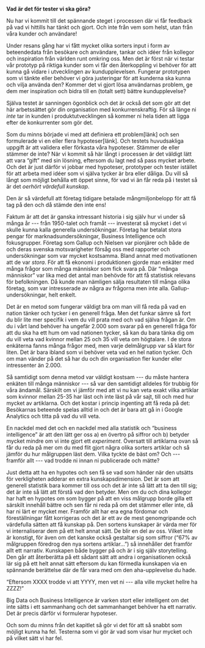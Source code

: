 **Vad är det för tester vi ska göra?** 

Nu har vi kommit till det spännande steget i processen där vi får feedback på vad vi hittills har tänkt och gjort. Och inte från vem som helst, utan från våra kunder och användare! 

Under resans gång har vi fått mycket olika sorters input i form av beteendedata från besökare och användare, tankar och idéer från kollegor och inspiration från världen runt omkring oss. Men det är först när vi testar vår prototyp på riktiga kunder som vi får den återkoppling vi behöver för att kunna gå vidare i utvecklingen av kundupplevelsen. Fungerar prototypen som vi tänkte eller behöver vi göra justeringar för att kunderna ska kunna och vilja använda den? Kommer det vi gjort lösa användarnas problem, ge dem mer inspiration och bidra till en (totalt sett) bättre kundupplevelse? 

Själva testet är sanningen ögonblick och det är också det som gör att det här arbetssättet gör din organisation med konkurrenskraftig. För så länge ni *inte* tar in kunden i produktutvecklingen så kommer ni hela tiden att ligga efter de konkurrenter som gör det. 

Som du minns började vi med att definiera ett problem\[länk\] och sen formulerade vi en eller flera hypoteser\[länk\]. Och testets huvudsakliga uppgift är att validera eller förkasta våra hypoteser. Stämmer de eller stämmer de inte? När vi kommit så här långt i processen är det väldigt lätt att vara “gift” med sin lösning, eftersom du lagt ned så pass mycket arbete. Och det är just därför vi jobbar med hypoteser, prototyper och tester istället för att arbeta med idéer som vi själva tycker är bra eller dåliga. Du vill så långt som möjligt behålla ett öppet sinne, för vad vi än får reda på i testet så är det *oerhört värdefull kunskap*. 

Den är så värdefull att företag tidigare betalade mångmiljonbelopp för att få tag på den och då stämde den inte ens! 

Faktum är att det är ganska intressant historia i sig själv hur vi under så många år --- från 1950-talet och framåt --- investerat så mycket i det vi skulle kunna kalla generella undersökningar. Företag har betalat stora pengar för marknadsundersökningar, Business Intelligence och fokusgrupper. Företag som Gallup och Nielsen var pionjärer och både de och deras svenska motsvarigheter försåg oss med rapporter och undersökningar som var mycket kostsamma. Bland annat med motivationen att de var *stora*. För att få ekonomi i produktionen gjorde man enkäter med många frågor som många människor som fick svara på. Där “många människor” var lika med det antal man behövde för att få statistisk relevans för befolkningen. Då kunde man nämligen sälja resultaten till många olika företag, som var intresserade av några av frågorna men inte alla. Gallup-undersökningar, helt enkelt. 

Det är en metod som fungerar väldigt bra om man vill få reda på vad en nation tänker och tycker i en generell fråga. Men det funkar sämre så fort du blir lite mer specifik i vem du vill prata med och vad själva frågan är. Om du i vårt land behöver ha ungefär 2.000 som svarar på en generell fråga för att du ska ha ett hum om vad nationen tycker, så kan du bara tänka dig om du vill veta vad kvinnor mellan 25 och 35 vill veta om högtalare. I de stora enkäterna fanns många frågor med, men varje delmålgrupp var så klart för liten. Det är bara ibland som vi behöver veta vad en hel nation tycker. Och om man vänder på det så har du och din organisation fler kunder eller intressenter än 2.000. 

Så samtidigt som denna metod var väldigt kostsam --- du måste hantera enkäten till många människor --- så var den samtidigt alldeles för trubbig för våra ändamål. Särskilt om vi jämför med att vi nu kan veta exakt vilka artiklar som kvinnor mellan 25-35 har läst och inte läst på vår sajt, till och med hur mycket av artiklarna. Och det kostar i princip ingenting att få reda på det: Besökarnas beteende spelas alltid in och det är bara att gå in i Google Analytics och titta på vad du vill veta. 

En nackdel med det och en nackdel med alla statistik och “business intelligence” är att den lätt ger oss a) en övertro på siffror och b) betyder mycket mindre om vi inte gjort ett *experiment*. Översatt till artiklarna ovan så får du reda på mer om du med flit gjort några olika sorters artiklar och så jämför du hur målgruppen läst dem. Vilka tyckte de bäst om? Och --- framför allt --- vad trodde ni innan ni publicerade och mätte? 

Just detta att ha en hypotes och sen få se vad som händer när den utsätts för verkligheten adderar en extra kunskapsdimension. Det är som att generell statistik bara kommer till oss och det är inte så lätt att ta den till sig; det är inte så lätt att förstå vad den betyder. Men om du och dina kollegor har haft en hypotes om som bygger på att en viss målgrupp borde gilla ett särskilt innehåll bättre och sen får ni reda på om det stämmer eller inte, då har ni lärt er mycket mer. Framför allt har era egna fördomar och föreställningar fått korrigeras och det är ett av de mest genomgripande och värdefulla sätten att få kunskap på. Den sortens kunskaper är värda mer för vi internaliserar dem på ett helt annat sätt. De blir en del av oss. Vilket inte är konstigt, för även om det kanske också gestaltar sig som siffror (“67% av målgruppen föredrog den nya sortens artiklar...”) så innehåller det framför allt ett narrativ. Kunskapen både bygger på och är i sig själv storytelling. Den går att återberätta på ett sådant sätt att andra i organisationen också lär sig på ett helt annat sätt eftersom du kan förmedla kunskapen via en spännande berättelse där de får vara med om den aha-upplevelse du hade. 

“Eftersom XXXX trodde vi att YYYY, men vet ni --- alla ville mycket hellre ha ZZZZ!”

Big Data och Business Intelligence är varken stort eller intelligent om det inte sätts i ett sammanhang och det sammanhanget behöver ha ett narrativ. Det är precis därför vi formulerar hypoteser. 

Och som du minns från det kapitlet så gör vi det för att så snabbt som möjligt kunna ha fel. Testerna som vi gör är vad som visar hur mycket och på vilket sätt vi har fel. 